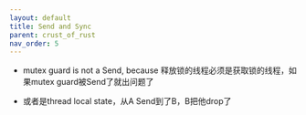```yaml
---
layout: default
title: Send and Sync
parent: crust_of_rust
nav_order: 5
---
```


- mutex guard is not a Send, because 释放锁的线程必须是获取锁的线程，如果mutex guard被Send了就出问题了

- 或者是thread local state，从A Send到了B，B把他drop了
